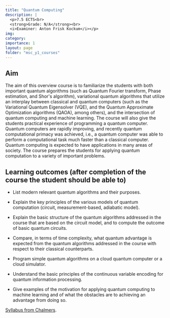 ```yaml
---
title: "Quantum Computing"
description: |
  <p>7.5 ECTS<br>
  <strong>Grade: N/A</strong><br>
  <i>Examiner: Anton Frisk Kockum</i></p>
img:
category:
importance: 1
layout: page
folder: "msc_y1_courses"
---
```


## Aim

The aim of this overview course is to familiarize the students with both important quantum algorithms (such as Quantum Fourier transform, Phase estimation, and Shor's algorithm), variational quantum algorithms that utilize an interplay between classical and quantum computers (such as the Variational Quantum Eigensolver (VQE), and the Quantum Approximate Optimization algorithms (QAOA), among others), and the intersection of quantum computing and machine learning. The course will also give the students practical experience of programming a quantum computer. Quantum computers are rapidly improving, and recently quantum computational primacy was achieved, i.e., a quantum computer was able to perform a computational task much faster than a classical computer. Quantum computing is expected to have applications in many areas of society. The course prepares the students for applying quantum computation to a variety of important problems.

## Learning outcomes (after completion of the course the student should be able to)

- List modern relevant quantum algorithms and their purposes.

- Explain the key principles of the various models of quantum computation (circuit, measurement-based, adiabatic model).

- Explain the basic structure of the quantum algorithms addressed in the course that are based on the circuit model, and to compute the outcome of basic quantum circuits.

- Compare, in terms of time complexity, what quantum advantage is expected from the quantum algorithms addressed in the course with respect to their classical counterparts.

- Program simple quantum algorithms on a cloud quantum computer or a cloud simulator.

- Understand the basic principles of the continuous variable encoding for quantum information processing.

- Give examples of the motivation for applying quantum computing to machine learning and of what the obstacles are to achieving an advantage from doing so.

[Syllabus from Chalmers](https://www.chalmers.se/en/education/your-studies/find-course-and-programme-syllabi/course-syllabus/MCC155/?acYear=2024%2F2025).
